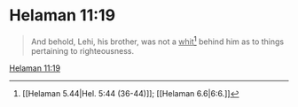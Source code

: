 # Helaman 11:19

> And behold, Lehi, his brother, was not a <u>whit</u>[^a] behind him as to things pertaining to righteousness.

[Helaman 11:19](https://www.churchofjesuschrist.org/study/scriptures/bofm/hel/11?lang=eng&id=p19#p19)


[^a]: [[Helaman 5.44|Hel. 5:44 (36-44)]]; [[Helaman 6.6|6:6.]]
